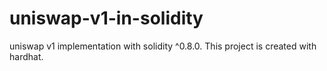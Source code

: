 # uniswap-v1-in-solidity
 uniswap v1 implementation with solidity ^0.8.0. This project is created with hardhat.
